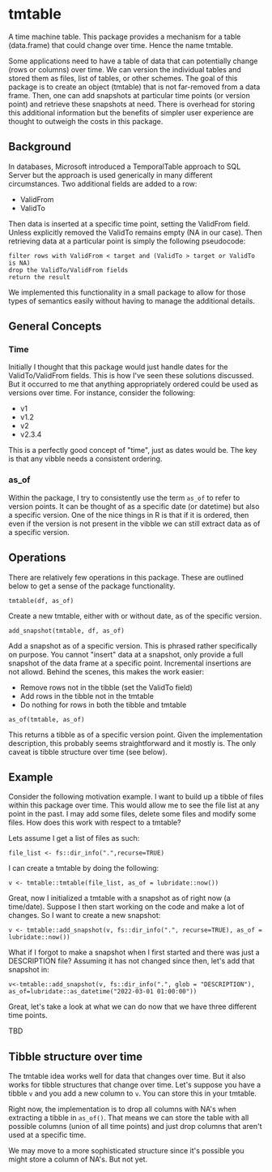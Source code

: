 # tmtable
A time machine table. This package provides a mechanism for a table (data.frame) that could change over time. Hence the name tmtable.

Some applications need to have a table of data that can potentially change (rows or columns) over time. We can version the individual tables and stored them as files, list of tables, or other schemes. The goal of this package is to create an object (tmtable) that is not far-removed from a data frame. Then, one can add snapshots at particular time points (or version point) and retrieve these snapshots at need. There is overhead for storing this additional information but the benefits of simpler user experience are thought to outweigh the costs in this package.

## Background

In databases, Microsoft introduced a TemporalTable approach to SQL Server but the approach is used generically in many different circumstances. Two additional fields are added to a row: 
- ValidFrom
- ValidTo

Then data is inserted at a specific time point, setting the ValidFrom field. Unless explicitly removed the ValidTo remains empty (NA in our case). Then retrieving data at a particular point is simply the following pseudocode:

```
filter rows with ValidFrom < target and (ValidTo > target or ValidTo is NA)
drop the ValidTo/ValidFrom fields
return the result
```

We implemented this functionality in a small package to allow for those types of semantics easily without having to manage the additional details.

## General Concepts
### Time
Initially I thought that this package would just handle dates for the ValidTo/ValidFrom fields. This is how I've seen these solutions discussed. But it occurred to me that anything appropriately ordered could be used as versions over time. For instance, consider the following:

- v1
- v1.2
- v2
- v2.3.4

This is a perfectly good concept of "time", just as dates would be. The key is that any vibble needs a consistent ordering. 

### as_of
Within the package, I try to consistently use the term `as_of` to refer to version points. It can be thought of as a specific date (or datetime) but also a specific version. One of the nice things in R is that if it is ordered, then even if the version is not present in the vibble we can still extract data as of a specific version.


## Operations
There are relatively few operations in this package. These are outlined below to get a sense of the package functionality.

```
tmtable(df, as_of)
```
Create a new tmtable, either with or without date, as of the specific version.

```
add_snapshot(tmtable, df, as_of)
```
Add a snapshot as of a specific version. This is phrased rather specifically on purpose. You cannot "insert" data at a snapshot, only provide a full snapshot of the data frame at a specific point. Incremental insertions are not allowd. Behind the scenes, this makes the work easier:

- Remove rows not in the tibble (set the ValidTo field)
- Add rows in the tibble not in the tmtable
- Do nothing for rows in both the tibble and tmtable

```
as_of(tmtable, as_of)
```
This returns a tibble as of a specific version point. Given the implementation description, this probably seems straightforward and it mostly is. The only caveat is tibble structure over time (see below).

## Example
Consider the following motivation example. I want to build up a tibble of files within this package over time. This would allow me to see the file list at any point in the past. I may add some files, delete some files and modify some files. How does this work with respect to a tmtable?

Lets assume I get a list of files as such:
```
file_list <- fs::dir_info(".",recurse=TRUE)
```

I can create a tmtable by doing the following:
```
v <- tmtable::tmtable(file_list, as_of = lubridate::now())
```

Great, now I initialized a tmtable with a snapshot as of right now (a time/date). Suppose I then start working on the code and make a lot of changes. So I want to create a new snapshot:
```
v <- tmtable::add_snapshot(v, fs::dir_info(".", recurse=TRUE), as_of = lubridate::now())
```

What if I forgot to make a snapshot when I first started and there was just a DESCRIPTION file? Assuming it has not changed since then, let's add that snapshot in:
```
v<-tmtable::add_snapshot(v, fs::dir_info(".", glob = "DESCRIPTION"), as_of=lubridate::as_datetime("2022-03-01 01:00:00"))
```

Great, let's take a look at what we can do now that we have three different time points.

TBD

## Tibble structure over time
The tmtable idea works well for data that changes over time. But it also works for tibble structures that change over time. Let's suppose you have a tibble `v` and you add a new column to `v`. You can store this in your tmtable.

Right now, the implementation is to drop all columns with NA's when extracting a tibble in `as_of()`. That means we can store the table with all possible columns (union of all time points) and just drop columns that aren't used at a specific time. 

We may move to a more sophisticated structure since it's possible you might store a column of NA's. But not yet.
